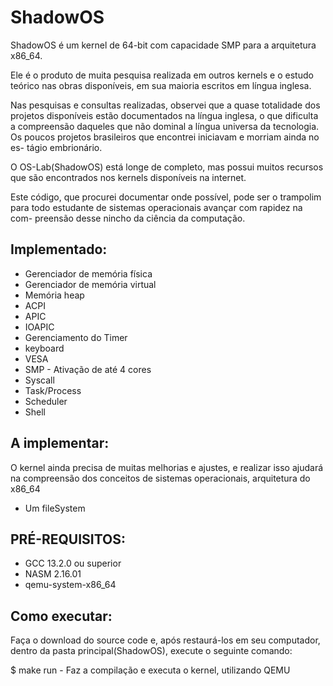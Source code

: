 # ShadowOS
ShadowOS é um kernel de 64-bit com capacidade SMP para a arquitetura x86_64.

Ele é o produto de muita pesquisa realizada em outros kernels e o estudo 
teórico nas obras disponíveis, em sua maioria escritos em língua inglesa.

Nas pesquisas e consultas realizadas, observei que a quase totalidade dos
projetos disponíveis estão documentados na língua inglesa, o que dificulta
a compreensão daqueles que não dominal a língua universa da tecnologia. Os 
poucos projetos brasileiros que encontrei iniciavam e morriam ainda no es-
tágio embrionário.

O OS-Lab(ShadowOS) está longe de completo, mas possui muitos recursos que 
são encontrados nos kernels disponíveis na internet.

Este código, que procurei documentar onde possível, pode ser o trampolim
para todo estudante de sistemas operacionais avançar com rapidez na com-
preensão desse nincho da ciência da computação.


## Implementado:

+ Gerenciador de memória física
+ Gerenciador de memória virtual
+ Memória heap
+ ACPI
+ APIC
+ IOAPIC
+ Gerenciamento do Timer
+ keyboard
+ VESA
+ SMP - Ativação de até 4 cores
+ Syscall
+ Task/Process
+ Scheduler
+ Shell

## A implementar:
O kernel ainda precisa de muitas melhorias e ajustes, e realizar isso ajudará na compreensão dos
conceitos de sistemas operacionais, arquitetura do x86_64

+ Um fileSystem 

## PRÉ-REQUISITOS:

+ GCC 13.2.0 ou superior
+ NASM 2.16.01
+ qemu-system-x86_64

## Como executar:
Faça o download do source code e, após restaurá-los em seu computador,  dentro da pasta principal(ShadowOS),
execute o seguinte comando:

$ make run - Faz a compilação e executa o kernel, utilizando QEMU



